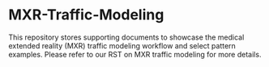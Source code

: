 # MXR-Traffic-Modeling
This repository stores supporting documents to showcase the medical extended reality (MXR) traffic modeling workflow and select pattern examples. Please refer to our RST on MXR traffic modeling for more details.
